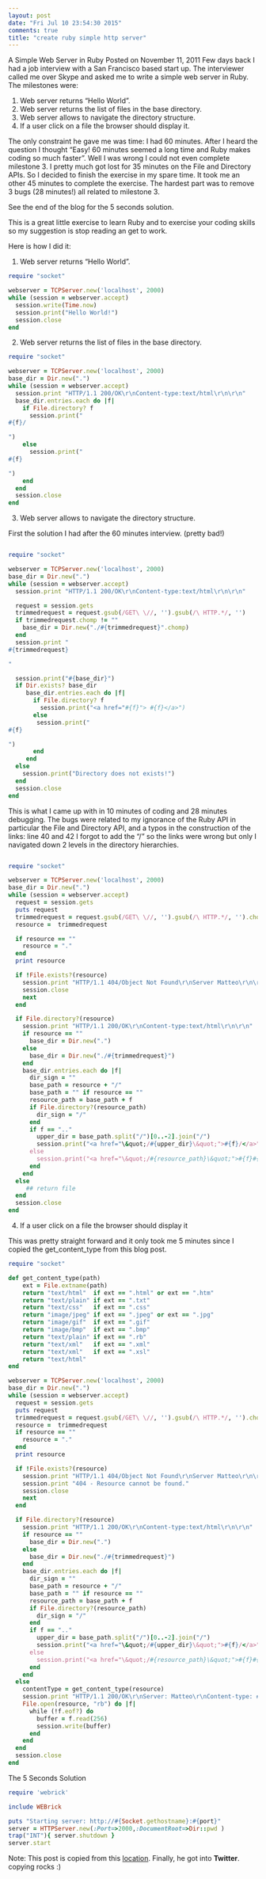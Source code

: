 ```yaml
---
layout: post
date: "Fri Jul 10 23:54:30 2015"
comments: true
title: "create ruby simple http server"
---
```


A Simple Web Server in Ruby
Posted on November 11, 2011
Few days back I had a job interview with a San Francisco based start up. The interviewer called me over Skype and asked me to write a simple web server in Ruby. The milestones were:

1. Web server returns “Hello World”.
2. Web server returns the list of files in the base directory.
3. Web server allows to navigate the directory structure.
4. If a user click on a file the browser should display it.

The only constraint he gave me was time: I had 60 minutes. After I heard the question I thought “Easy! 60 minutes seemed a long time and Ruby makes coding so much faster”. Well I was wrong I could not even complete milestone 3. I pretty much got lost for 35 minutes on the File and Directory APIs.
So I decided to finish the exercise in my spare time. It took me an other 45 minutes to complete the exercise. The hardest part was to remove 3 bugs (28 minutes!) all related to milestone 3.

See the end of the blog for the 5 seconds solution.

This is a great little exercise to learn Ruby and to exercise your coding skills so my suggestion is stop reading an get to work.

Here is how I did it:

1. Web server returns “Hello World”.

```ruby
require "socket"

webserver = TCPServer.new('localhost', 2000)
while (session = webserver.accept)
  session.write(Time.now)
  session.print("Hello World!")
  session.close
end

```

2. Web server returns the list of files in the base directory.

```ruby
require "socket"

webserver = TCPServer.new('localhost', 2000)
base_dir = Dir.new(".")
while (session = webserver.accept)
  session.print "HTTP/1.1 200/OK\r\nContent-type:text/html\r\n\r\n"
  base_dir.entries.each do |f|
    if File.directory? f
      session.print("
#{f}/

")
    else
      session.print("
#{f}

")
    end
  end
  session.close
end

```

3. Web server allows to navigate the directory structure.

First the solution I had after the 60 minutes interview.
(pretty bad!)

```ruby

require "socket"

webserver = TCPServer.new('localhost', 2000)
base_dir = Dir.new(".")
while (session = webserver.accept)
  session.print "HTTP/1.1 200/OK\r\nContent-type:text/html\r\n\r\n"

  request = session.gets
  trimmedrequest = request.gsub(/GET\ \//, '').gsub(/\ HTTP.*/, '')
  if trimmedrequest.chomp != ""
    base_dir = Dir.new("./#{trimmedrequest}".chomp)
  end
  session.print "
#{trimmedrequest}

"

  session.print("#{base_dir}")
  if Dir.exists? base_dir
     base_dir.entries.each do |f|
       if File.directory? f
         session.print("<a href="#{f}"> #{f}</a>")
       else
        session.print("
#{f}

")
       end
     end
  else
    session.print("Directory does not exists!")
  end
  session.close
end

```

This is what I came up with in 10 minutes of coding and 28 minutes debugging. The bugs were related to my ignorance of the Ruby API in particular the File and Directory API, and a typos in the construction of the links: line 40 and 42 I forgot to add the “/” so the links were wrong but only I navigated down 2 levels in the directory hierarchies.


```ruby

require "socket"

webserver = TCPServer.new('localhost', 2000)
base_dir = Dir.new(".")
while (session = webserver.accept)
  request = session.gets
  puts request
  trimmedrequest = request.gsub(/GET\ \//, '').gsub(/\ HTTP.*/, '').chomp
  resource =  trimmedrequest

  if resource == ""
    resource = "."
  end
  print resource

  if !File.exists?(resource)
    session.print "HTTP/1.1 404/Object Not Found\r\nServer Matteo\r\n\r\n"
    session.close
    next
  end

  if File.directory?(resource)
    session.print "HTTP/1.1 200/OK\r\nContent-type:text/html\r\n\r\n"
    if resource == ""
      base_dir = Dir.new(".")
    else
      base_dir = Dir.new("./#{trimmedrequest}")
    end
    base_dir.entries.each do |f|
      dir_sign = ""
      base_path = resource + "/"
      base_path = "" if resource == ""
      resource_path = base_path + f
      if File.directory?(resource_path)
        dir_sign = "/"
      end
      if f == ".."
        upper_dir = base_path.split("/")[0..-2].join("/")
        session.print("<a href="\&quot;/#{upper_dir}\&quot;">#{f}/</a>")
      else
        session.print("<a href="\&quot;/#{resource_path}\&quot;">#{f}#{dir_sign}</a>")
      end
    end
  else
     ## return file
  end
  session.close
end

```

4. If a user click on a file the browser should display it

This was pretty straight forward and it only took me 5 minutes since I copied the get_content_type from this blog post.

```ruby
require "socket"

def get_content_type(path)
    ext = File.extname(path)
    return "text/html"  if ext == ".html" or ext == ".htm"
    return "text/plain" if ext == ".txt"
    return "text/css"   if ext == ".css"
    return "image/jpeg" if ext == ".jpeg" or ext == ".jpg"
    return "image/gif"  if ext == ".gif"
    return "image/bmp"  if ext == ".bmp"
    return "text/plain" if ext == ".rb"
    return "text/xml"   if ext == ".xml"
    return "text/xml"   if ext == ".xsl"
    return "text/html"
end

webserver = TCPServer.new('localhost', 2000)
base_dir = Dir.new(".")
while (session = webserver.accept)
  request = session.gets
  puts request
  trimmedrequest = request.gsub(/GET\ \//, '').gsub(/\ HTTP.*/, '').chomp
  resource =  trimmedrequest
  if resource == ""
    resource = "."
  end
  print resource

  if !File.exists?(resource)
    session.print "HTTP/1.1 404/Object Not Found\r\nServer Matteo\r\n\r\n"
    session.print "404 - Resource cannot be found."
    session.close
    next
  end

  if File.directory?(resource)
    session.print "HTTP/1.1 200/OK\r\nContent-type:text/html\r\n\r\n"
    if resource == ""
      base_dir = Dir.new(".")
    else
      base_dir = Dir.new("./#{trimmedrequest}")
    end
    base_dir.entries.each do |f|
      dir_sign = ""
      base_path = resource + "/"
      base_path = "" if resource == ""
      resource_path = base_path + f
      if File.directory?(resource_path)
        dir_sign = "/"
      end
      if f == ".."
        upper_dir = base_path.split("/")[0..-2].join("/")
        session.print("<a href="\&quot;/#{upper_dir}\&quot;">#{f}/</a>")
      else
        session.print("<a href="\&quot;/#{resource_path}\&quot;">#{f}#{dir_sign}</a>")
      end
    end
  else
    contentType = get_content_type(resource)
    session.print "HTTP/1.1 200/OK\r\nServer: Matteo\r\nContent-type: #{contentType}\r\n\r\n"
    File.open(resource, "rb") do |f|
      while (!f.eof?) do
        buffer = f.read(256)
        session.write(buffer)
      end
    end
  end
  session.close
end

```

The 5 Seconds Solution

```ruby
require 'webrick'

include WEBrick

puts "Starting server: http://#{Socket.gethostname}:#{port}"
server = HTTPServer.new(:Port=>2000,:DocumentRoot=>Dir::pwd )
trap("INT"){ server.shutdown }
server.start
```

Note: This post is copied from this [location](https://matteomelani.wordpress.com/2011/11/11/a-simple-web-server-is-ruby/). Finally, he got into **Twitter**. copying rocks :)
